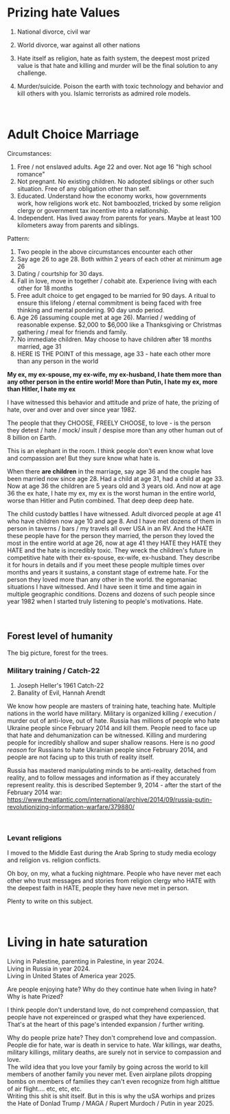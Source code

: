 # Prizing hate Values

1. National divorce, civil war

2. World divorce, war against all other nations

3. Hate itself as religion, hate as faith system, the deepest most prized value is that hate and killing and murder will be the final solution to any challenge.

4. Murder/suicide. Poison the earth with toxic technology and behavior and kill others with you. Islamic terrorists as admired role models.

&nbsp;

# Adult Choice Marriage

Circumstances:

1. Free / not enslaved adults. Age 22 and over. Not age 16 "high school romance"
2. Not pregnant. No existing children. No adopted siblings or other such situation. Free of any obligation other than self.
3. Educated. Understand how the economy works, how governments work, how religions work etc. Not bamboozled, tricked by some religion clergy or government tax incentive into a relationship.
4. Independent. Has lived away from parents for years. Maybe at least 100 kilometers away from parents and siblings.

Pattern:

1. Two people in the above circumstances encounter each other
2. Say age 26 to age 28. Both within 2 years of each other at minimum age 26
3. Dating / courtship for 30 days.
4. Fall in love, move in together / cohabit ate. Experience living with each other for 18 months
5. Free adult choice to get engaged to be married for 90 days. A ritual to ensure this lifelong / eternal commitment is being faced with free thinking and mental pondering. 90 day undo period.
6. Age 26 (assuming couple met at age 26). Married / wedding of reasonable expense. $2,000 to $6,000 like a Thanksgiving or Christmas gathering / meal for friends and family.
7. No immediate children. May choose to have children after 18 months married, age 31
8. HERE IS THE POINT of this message, age 33 - hate each other more than any person in the world

**My ex, my ex-spouse, my ex-wife, my ex-husband, I hate them more than any other person in the entire world! More than Putin, I hate my ex, more than Hitler, I hate my ex**

I have witnessed this behavior and attitude and prize of hate, the prizing of hate, over and over and over since year 1982. 

The people that they CHOOSE, FREELY CHOOSE, to love - is the person they detest / hate / mock/ insult / despise more than any other human out of 8 billion on Earth.

This is an elephant in the room. I think people don't even know what love and compassion are! But they sure know what hate is.

When there **are children** in the marriage, say age 36 and the couple has been married now since age 28. Had a child at age 31, had a child at age 33. Now at age 36 the children are 5 years old and 3 years old. And now at age 36 the ex hate, I hate my ex, my ex is the worst human in the entire world, worse than Hitler and Putin combined. That deep deep deep hate.

The child custody battles I have witnessed. Adult divorced people at age 41 who have children now age 10 and age 8. And I have met dozens of them in person in taverns / bars / my travels all over USA in an RV. And the HATE these people have for the person they married, the person they loved the most in the entire world at age 26, now at age 41 they HATE they HATE they HATE and the hate is incredibly toxic. They wreck the children's future in competitive hate with their ex-spouse, ex-wife, ex-husband. They describe it for hours in details and if you meet these people multiple times over months and years it sustains, a constant stage of extreme hate. For the person they loved more than any other in the world. the egomaniac situations I have witnessed. And I have seen it time and time again in multiple geographic conditions. Dozens and dozens of such people since year 1982 when I started truly listening to people's motivations. Hate.


&nbsp;

## Forest level of humanity

The big picture, forest for the trees.

### Military training / Catch-22

1. Joseph Heller's 1961 Catch-22
2. Banality of Evil, Hannah Arendt 

We know how people are masters of training hate, teaching hate. Multiple nations in the world have military. Military is organized killing / execution / murder out of anti-love, out of hate. Russia has millions of people who hate Ukraine people since February 2014 and kill them. People need to face up that hate and dehumanization can be witnessed. Killing and murdering people for incredibly shallow and super shallow reasons. Here is  no *good reason* for Russians to hate Ukrainian people since February 2014, and people are not facing up to this truth of reality itself.

Russia has mastered manipulating minds to be anti-reality, detached from reality, and to follow messages and information as if they accurately represent reality. this is described September 9, 2014 - after the start of the February 2014 war: https://www.theatlantic.com/international/archive/2014/09/russia-putin-revolutionizing-information-warfare/379880/

&nbsp;

### Levant religions

I moved to the Middle East during the Arab Spring to study media ecology and religion vs. religion conflicts.

Oh boy, on my, what a fucking nightmare. People who have never met each other who trust messages and stories from religion clergy who HATE with the deepest faith in HATE, people they have neve met in person.

Plenty to write on this subject.

&nbsp;

# Living in hate saturation

Living in Palestine, parenting in Palestine, in year 2024.    
Living in Russia in year 2024.    
Living in United States of America year 2025.   

Are people enjoying hate? Why do they continue hate when living in hate? Why is hate Prized?

I think people don't understand love, do not comprehend compassion, that people have not expereinced or grasped what they have experienced. That's at the heart of this page's intended expansion / further writing.

Why do people prize hate? They don't comprehend love and compassion.   
People die for hate, war is death in service to hate. War killings, war deaths, military killings, military deaths, are surely not in service to compassion and love.   
The wild idea that you love your family by going across the world to kill members of another family you never met. Even airplane pilots dropping bombs on members of families they can't even recognize from high altittue of air flight.... etc, etc, etc.   
Writing this shit is shit itself. But in this is why the uSA worhips and prizes the Hate of Donlad Trump / MAGA / Rupert Murdoch / Putin in year 2025.


